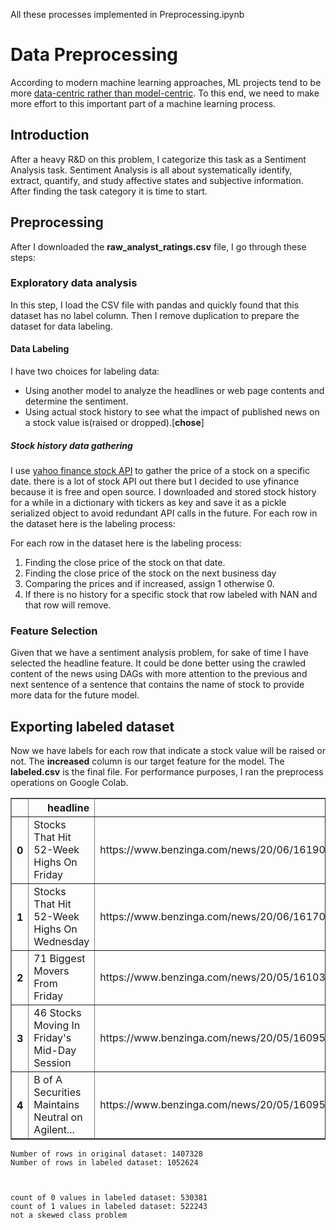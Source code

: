 All these processes implemented in Preprocessing.ipynb

# Data Preprocessing

According to modern machine learning approaches, ML projects tend to be more [data-centric rather than model-centric](https://www.youtube.com/watch?v=06-AZXmwHjo&t=1142s). To this end, we need to make more effort to this important part of a machine learning process.

## Introduction

After a heavy R&D on this problem, I categorize this task as a Sentiment Analysis task. Sentiment Analysis is all about systematically identify, extract, quantify, and study affective states and subjective information. After finding the task category it is time to start.

## Preprocessing
After I downloaded the **raw_analyst_ratings.csv** file, I go through these steps:

### Exploratory data analysis

In this step, I load the CSV file with pandas and quickly found that this dataset has no label column. Then I remove duplication to prepare the dataset for data labeling.

#### Data Labeling

I have two choices for labeling data:
* Using another model to analyze the headlines or web page contents and determine the sentiment.
* Using actual stock history to see what the impact of published news on a stock value is(raised or dropped).[**chose**]

##### Stock history data gathering

I use [yahoo finance stock API](https://github.com/ranaroussi/yfinance) to gather the price of a stock on a specific date. there is a lot of stock API out there but I decided to use yfinance because it is free and open source. I downloaded and stored stock history for a while in a dictionary with tickers as key and save it as a pickle serialized object to avoid redundant API calls in the future.
For each row in the dataset here is the labeling process:

For each row in the dataset here is the labeling process:
1. Finding the close price of the stock on that date.
2. Finding the close price of the stock on the next business day
3. Comparing the prices and if increased, assign 1 otherwise 0.
4. If there is no history for a specific stock that row labeled with NAN and that row will remove.

### Feature Selection

Given that we have a sentiment analysis problem, for sake of time I have selected the headline feature. It could be done better using the crawled content of the news using DAGs with more attention to the previous and next sentence of a sentence that contains the name of stock to provide more data for the future model.

## Exporting labeled dataset

Now we have labels for each row that indicate a stock value will be raised or not. The **increased** column is our target feature for the model. The **labeled.csv** is the final file. For performance purposes, I ran the preprocess operations on Google Colab.



<table border="1" class="dataframe">
  <thead>
    <tr style="text-align: right;">
      <th></th>
      <th>headline</th>
      <th>url</th>
      <th>publisher</th>
      <th>date</th>
      <th>stock</th>
      <th>increased</th>
    </tr>
  </thead>
  <tbody>
    <tr>
      <th>0</th>
      <td>Stocks That Hit 52-Week Highs On Friday</td>
      <td>https://www.benzinga.com/news/20/06/16190091/s...</td>
      <td>Benzinga Insights</td>
      <td>2020-06-05 10:30:54-04:00</td>
      <td>A</td>
      <td>0.0</td>
    </tr>
    <tr>
      <th>1</th>
      <td>Stocks That Hit 52-Week Highs On Wednesday</td>
      <td>https://www.benzinga.com/news/20/06/16170189/s...</td>
      <td>Benzinga Insights</td>
      <td>2020-06-03 10:45:20-04:00</td>
      <td>A</td>
      <td>1.0</td>
    </tr>
    <tr>
      <th>2</th>
      <td>71 Biggest Movers From Friday</td>
      <td>https://www.benzinga.com/news/20/05/16103463/7...</td>
      <td>Lisa Levin</td>
      <td>2020-05-26 04:30:07-04:00</td>
      <td>A</td>
      <td>1.0</td>
    </tr>
    <tr>
      <th>3</th>
      <td>46 Stocks Moving In Friday's Mid-Day Session</td>
      <td>https://www.benzinga.com/news/20/05/16095921/4...</td>
      <td>Lisa Levin</td>
      <td>2020-05-22 12:45:06-04:00</td>
      <td>A</td>
      <td>1.0</td>
    </tr>
    <tr>
      <th>4</th>
      <td>B of A Securities Maintains Neutral on Agilent...</td>
      <td>https://www.benzinga.com/news/20/05/16095304/b...</td>
      <td>Vick Meyer</td>
      <td>2020-05-22 11:38:59-04:00</td>
      <td>A</td>
      <td>1.0</td>
    </tr>
  </tbody>
</table>

    Number of rows in original dataset: 1407328
    Number of rows in labeled dataset: 1052624



    count of 0 values in labeled dataset: 530381
    count of 1 values in labeled dataset: 522243
    not a skewed class problem

